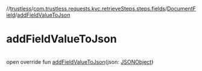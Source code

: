//[trustless](../../../index.md)/[com.trustless.requests.kyc.retrieveSteps.steps.fields](../index.md)/[DocumentField](index.md)/[addFieldValueToJson](add-field-value-to-json.md)

# addFieldValueToJson

\
open override fun [addFieldValueToJson](add-field-value-to-json.md)(json: [JSONObject](https://developer.android.com/reference/kotlin/org/json/JSONObject.html))
